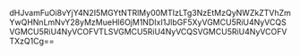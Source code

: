dHJvamFuOi8vYjY4N2I5MGYtNTRlMy00MTIzLTg3NzEtMzQyNWZkZTVhZmYwQHNnLmNvY28yMzMueHl6OjM1NDIxI1JlbGF5XyVGMCU5RiU4NyVCQSVGMCU5RiU4NyVCOFVTLSVGMCU5RiU4NyVCQSVGMCU5RiU4NyVCOFVTXzQ1Cg==
